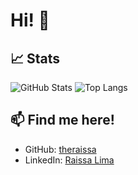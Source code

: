 # Hi! :paw_prints:

## 📈 Stats

![GitHub Stats](https://github-readme-stats.vercel.app/api?username=theraissa&show_icons=true&theme=radical&count_private=true)
![Top Langs](https://github-readme-stats.vercel.app/api/top-langs/?username=theraissa&layout=compact&theme=radical)

## 📫 Find me here!

- GitHub: [theraissa](https://github.com/theraissa)
- LinkedIn: [Raissa Lima](www.linkedin.com/in/raissa-maciel-lima)
